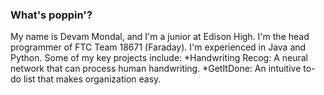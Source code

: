 ### What's poppin'?

My name is Devam Mondal, and I'm a junior at Edison High.
I'm the head programmer of FTC Team 18671 (Faraday).
I'm experienced in Java and Python.
Some of my key projects include:
*Handwriting Recog: A neural network that can process human handwriting.
*GetItDone: An intuitive to-do list that makes organization easy.

